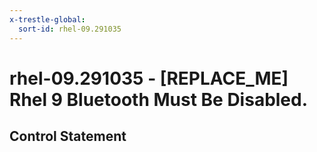 ```yaml
---
x-trestle-global:
  sort-id: rhel-09.291035
---
```


# rhel-09.291035 - \[REPLACE_ME\] Rhel 9 Bluetooth Must Be Disabled.

## Control Statement
